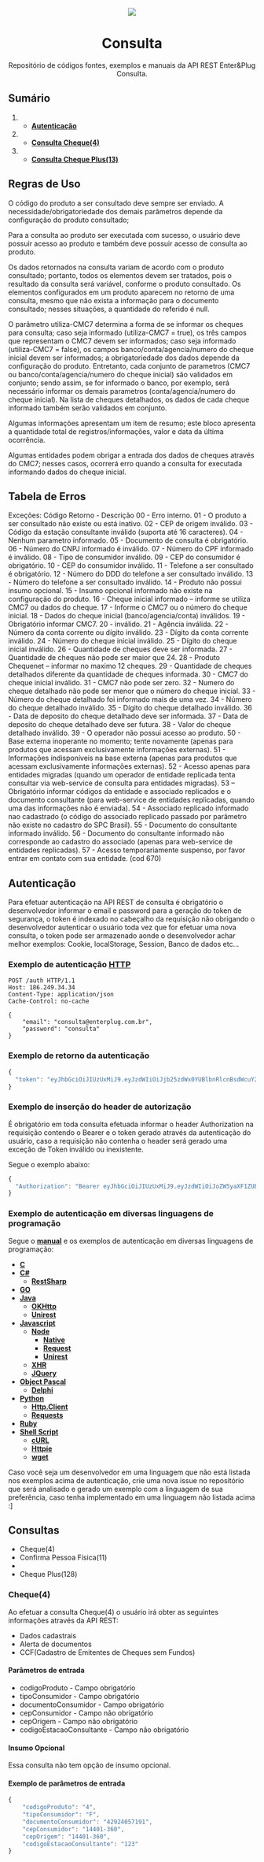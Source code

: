 <p align="center">
  <img src="http://enterplug.com.br/wp-content/uploads/2013/06/logo-Enter2.jpg">
</p>

<h1 align="center">Consulta</h1>

<p align="center">
  Repositório de códigos fontes, exemplos e manuais da API REST Enter&Plug Consulta.
</p>


## Sumário

1. - **[Autenticação](https://github.com/enterplug/consulta-enterplug#autenticação)**
2. - **[Consulta Cheque(4)](https://github.com/enterplug/consulta-enterplug#cheque4)**
3. - **[Consulta Cheque Plus(13)]()**


## Regras de Uso

O código do produto a ser consultado deve sempre ser enviado. A necessidade/obrigatoriedade
dos demais parâmetros depende da configuração do produto consultado;

Para a consulta ao produto ser executada com sucesso, o usuário deve possuir acesso ao produto e também deve possuir acesso de consulta ao produto.

Os dados retornados na consulta variam de acordo com o produto consultado; portanto, todos
os elementos devem ser tratados, pois o resultado da consulta será variável, conforme o
produto consultado. Os elementos configurados em um produto aparecem no retorno de uma
consulta, mesmo que não exista a informação para o documento consultado; nesses situações,
a quantidade do referido é null.

O parâmetro utiliza-CMC7 determina a forma de se informar os cheques para consulta; caso
seja informado (utiliza-CMC7 = true), os três campos que representam o CMC7 devem ser
informados; caso seja informado (utiliza-CMC7 = false), os campos
banco/conta/agencia/numero do cheque inicial devem ser informados; a obrigatoriedade dos
dados depende da configuração do produto. Entretanto, cada conjunto de parametros (CMC7
ou banco/conta/agencia/numero do cheque inicial) são validados em conjunto; sendo assim, se
for informado o banco, por exemplo, será necessário informar os demais parametros
(conta/agencia/numero do cheque inicial). Na lista de cheques detalhados, os dados de cada
cheque informado também serão validados em conjunto.

Algumas informações apresentam um item de resumo; este bloco apresenta a quantidade total
de registros/informações, valor e data da última ocorrência.

Algumas entidades podem obrigar a entrada dos dados de cheques através do CMC7; nesses
casos, ocorrerá erro quando a consulta for executada informando dados do cheque inicial.

## Tabela de Erros
Exceções: Código Retorno - Descrição
00 - Erro interno.
01 - O produto a ser consultado não existe ou está inativo.
02 - CEP de origem inválido.
03 - Código da estação consultante inválido (suporta até 16 caracteres).
04 - Nenhum parametro informado.
05 - Documento de consulta é obrigatório.
06 - Número do CNPJ informado é inválido.
07 - Número do CPF informado é inválido.
08 - Tipo de consumidor inválido.
09 - CEP do consumidor é obrigatório.
10 - CEP do consumidor inválido.
11 - Telefone a ser consultado é obrigatório.
12 - Número do DDD do telefone a ser consultado inválido.
13 - Número do telefone a ser consultado inválido.
14 - Produto não possui insumo opcional.
15 - Insumo opcional informado não existe na configuração do produto.
16 - Cheque inicial informado – informe se utiliza CMC7 ou dados do cheque.
17 - Informe o CMC7 ou o número do cheque inicial.
18 - Dados do cheque inicial (banco/agencia/conta) inválidos.
19 - Obrigatório informar CMC7.
20 - inválido.
21 - Agência inválida.
22 - Número da conta corrente ou dígito inválido.
23 - Dígito da conta corrente inválido.
24 - Número do cheque inicial inválido.
25 - Dígito do cheque inicial inválido.
26 - Quantidade de cheques deve ser informada.
27 - Quantidade de cheques não pode ser maior que 24.
28 - Produto Chequenet – informar no maximo 12 cheques.
29 - Quantidade de cheques detalhados diferente da quantidade de cheques informada.
30 - CMC7 do cheque inicial inválido.
31 - CMC7 não pode ser zero.
32 - Numero do cheque detalhado não pode ser menor que o número do cheque inicial.
33 - Número do cheque detalhado foi informado mais de uma vez.
34 - Número do cheque detalhado inválido.
35 - Dígito do cheque detalhado inválido.
36 - Data de deposito do cheque detalhado deve ser informada.
37 - Data de deposito do cheque detalhado deve ser futura.
38 - Valor do cheque detalhado inválido.
39 - O operador não possui acesso ao produto.
50 - Base externa inoperante no momento; tente novamente (apenas para produtos que
acessam exclusivamente informações externas).
51 - Informações indisponíveis na base externa (apenas para produtos que acessam
exclusivamente informações externas).
52 - Acesso apenas para entidades migradas (quando um operador de entidade replicada tenta consultar via web-service de consulta para entidades migradas).
53 – Obrigatório informar códigos da entidade e associado replicados e o documento
consultante (para web-service de entidades replicadas, quando uma das informações não é
enviada).
54 - Associado replicado informado nao cadastrado (o código do associado replicado passado
por parâmetro não existe no cadastro do SPC Brasil).
55 - Documento do consultante informado inválido.
56 - Documento do consultante informado não corresponde ao cadastro do associado (apenas
para web-service de entidades replicadas).
57 - Acesso temporariamente suspenso, por favor entrar em contato com sua entidade. (cod
670)

## Autenticação

Para efetuar autenticação na API REST de consulta é obrigatório o desenvolvedor informar o email e password para a geração do token
de segurança, o token é indexado no cabeçalho da requisição não obrigando o desenvolvedor autenticar o usuário toda vez que
for efetuar uma nova consulta, o token pode ser armazenado aonde o desenvolvedor achar melhor exemplos: Cookie, localStorage, Session, Banco de dados etc...

### Exemplo de autenticação **[HTTP](https://github.com/enterplug/consulta-enterplug/blob/master/auth/auth-http-example/auth-http.txt)**

```
POST /auth HTTP/1.1
Host: 186.249.34.34
Content-Type: application/json
Cache-Control: no-cache

{
    "email": "consulta@enterplug.com.br",
    "password": "consulta"
}
```

### Exemplo de retorno da autenticação
``` js
{
  "token": "eyJhbGciOiJIUzUxMiJ9.eyJzdWIiOiJjb25zdWx0YUBlbnRlcnBsdWcuY29tLmJyIiwiZXhwIjoxNDcwNzQ2NjUxfQ.rHGdEo3BVzWiLkJe9CRr8z2zokVmJjgNc85eGr5lHP8MI3oRjD9gC7ZM0_qMaH2s3Btq5XotXYNLffo5BnLo9Q"
}
```

### Exemplo de inserção do header de autorização

É obrigatório em toda consulta efetuada informar o header Authorization na requisição contendo o Bearer e o token gerado através da autenticação do usuário, caso a requisição não contenha o header será gerado uma exceção de Token inválido ou inexistente.

Segue o exemplo abaixo:

``` js
{
  "Authorization": "Bearer eyJhbGciOiJIUzUxMiJ9.eyJzdWIiOiJoZW5yaXF1ZUBlbnRlcnBsdWcuY29tLmJyIiwiZXhwIjoxNDcwMzIxNDQ4fQ.b6Qsb9jl3mkO7pMKDiy_A4fLkVQcK_YGEOZgzP8pMi38K0zxXtpOvRBKpujoO0iHXquVpoKS98kcvd5GJGloeA"
}
```


### Exemplo de autenticação em diversas linguagens de programação

Segue o **[manual](https://github.com/enterplug/consulta-enterplug/blob/master/auth/autenticacao.pdf)** e os exemplos de autenticação em diversas linguagens de programação:

* **[C](https://github.com/enterplug/consulta-enterplug/blob/master/auth/auth-c-example/auth-c-libcurl.c)**
* **[C#](https://github.com/enterplug/consulta-enterplug/blob/master/auth/auth-csharp-example/auth-csharp-restsharp.cs)**
  * **[RestSharp](https://github.com/enterplug/consulta-enterplug/blob/master/auth/auth-csharp-example/auth-csharp-restsharp.cs)**
* **[GO](https://github.com/enterplug/consulta-enterplug/blob/master/auth/auth-go-example/auth.go)**
* **[Java](https://github.com/enterplug/consulta-enterplug/tree/master/auth/auth-java-example)**
  * **[OKHttp](https://github.com/enterplug/consulta-enterplug/blob/master/auth/auth-java-example/auth-java-okhttp.java)**
  * **[Unirest](https://github.com/enterplug/consulta-enterplug/blob/master/auth/auth-java-example/auth-java-unirest.java)**
* **[Javascript](https://github.com/enterplug/consulta-enterplug/tree/master/auth/auth-javascript-example)**
  * **[Node](https://github.com/enterplug/consulta-enterplug/tree/master/auth/auth-javascript-example/auth-node-example)**
    * **[Native](https://github.com/enterplug/consulta-enterplug/blob/master/auth/auth-javascript-example/auth-node-example/auth-node-native.js)**
    * **[Request](https://github.com/enterplug/consulta-enterplug/blob/master/auth/auth-javascript-example/auth-node-example/auth-node-request.js)**
    * **[Unirest](https://github.com/enterplug/consulta-enterplug/blob/master/auth/auth-javascript-example/auth-node-example/auth-node-unirest.js)**
  * **[XHR](https://github.com/enterplug/consulta-enterplug/blob/master/auth/auth-javascript-example/auth-xhr-example/auth-xhr.js)**
  * **[JQuery](https://github.com/enterplug/consulta-enterplug/blob/master/auth/auth-javascript-example/auth-jquery-example/auth-jquery.js)**
* **[Object Pascal]()**
  * **[Delphi]()**
* **[Python](https://github.com/enterplug/consulta-enterplug/blob/master/auth/auth-python-example/)**
  * **[Http.Client](https://github.com/enterplug/consulta-enterplug/blob/master/auth/auth-python-example/auth-python-httpclient.py)**
  * **[Requests](https://github.com/enterplug/consulta-enterplug/blob/master/auth/auth-python-example/auth-python-requests.py)**
* **[Ruby](https://github.com/enterplug/consulta-enterplug/blob/master/auth/auth-ruby-example/auth-ruby-nethttp.rb)**
* **[Shell Script](https://github.com/enterplug/consulta-enterplug/tree/master/auth/auth-shellscript-example)**
  * **[cURL](https://github.com/enterplug/consulta-enterplug/blob/master/auth/auth-shellscript-example/auth-shellscript-curl.sh)**
  * **[Httpie](https://github.com/enterplug/consulta-enterplug/blob/master/auth/auth-shellscript-example/auth-shellscript-httpie.sh)**
  * **[wget](https://github.com/enterplug/consulta-enterplug/blob/master/auth/auth-shellscript-example/auth-shellscript-wget.sh)**

Caso você seja um desenvolvedor em uma linguagem que não está listada nos exemplos acima de autenticação, crie uma nova issue no repositório que será analisado e gerado um exemplo com a linguagem de sua preferência, caso tenha implementado em uma linguagem não listada acima  :]

## Consultas

* Cheque(4)
* Confirma Pessoa Física(11)
*
* Cheque Plus(128)

### Cheque(4)
Ao efetuar a consulta Cheque(4) o usuário irá obter as seguintes informações através da API REST:

* Dados cadastrais
* Alerta de documentos
* CCF(Cadastro de Emitentes de Cheques sem Fundos)

#### Parâmetros de entrada
* codigoProduto - Campo obrigatório
* tipoConsumidor - Campo obrigatório
* documentoConsumidor - Campo obrigatório
* cepConsumidor - Campo não obrigatório
* cepOrigem - Campo não obrigatório
* codigoEstacaoConsultante - Campo não obrigatório

#### Insumo Opcional
Essa consulta não tem opção de insumo opcional.

#### Exemplo de parâmetros de entrada
``` js
{
    "codigoProduto": "4",
    "tipoConsumidor": "F",
    "documentoConsumidor": "42924057191",
    "cepConsumidor": "14401-360",
    "cepOrigem": "14401-360",
    "codigoEstacaoConsultante": "123"
}
```
